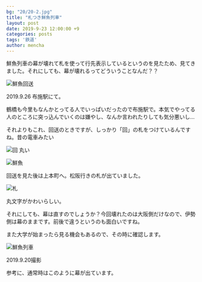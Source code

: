 ```yaml
---
bg: "20/20-2.jpg"
title: "札つき鮮魚列車"
layout: post
date: 2019-9-23 12:00:00 +9
categories: posts
tags: '鉄道'
author: mencha
---
```


鮮魚列車の幕が壊れて札を使って行先表示しているというのを見たため、見てきました。それにしても、幕が壊れるってどういうことなんだ？？

![鮮魚回送](https://drive.google.com/uc?export=view&id=1KzdkAf6fy0crvv7Awhq79Uhs55Teyebv)

<!--more-->

2019.9.26 布施駅にて。

鶴橋も今里もなんかとってる人でいっぱいだったので布施駅で。本気でやってる人のところに突っ込んでいくのは嫌やし、なんか言われたりしても気分悪いし…

それよりもこれ、回送のときですが、しっかり「回」の札をつけているんですね。昔の電車みたい

![回](https://drive.google.com/uc?export=view&id=1CN-WLD7kz3QwN_oRIPusAtzVFe6JONkt)
丸い

![鮮魚](https://drive.google.com/uc?export=view&id=1DjtP52I5-LkLNYTs2XinFbeki43WjTt0)

回送を見た後は上本町へ。松阪行きの札が出ていました。

![札](https://drive.google.com/uc?export=view&id=1ztw44jHjpB_lap9ft0WZ3u3WYjEHCgsy)

丸文字がかわいらしい。

それにしても、幕は直すのでしょうか？今回壊れたのは大阪側だけなので、伊勢側は幕のままです。前後で違うというのも面白いですね。

また大学が始まったら見る機会もあるので、その時に確認します。

![鮮魚列車](https://drive.google.com/uc?export=view&id=1oZi19HikbWx1X4qPQmFDlH7iWATeLb_X)

2019.9.20撮影

参考に、通常時はこのように幕が出ています。